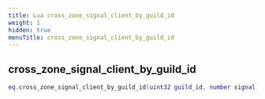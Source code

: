 ```yaml
---
title: Lua cross_zone_signal_client_by_guild_id
weight: 1
hidden: true
menuTitle: cross_zone_signal_client_by_guild_id
---
```

## cross_zone_signal_client_by_guild_id
```lua
eq.cross_zone_signal_client_by_guild_id(uint32 guild_id, number signal) -- void
```